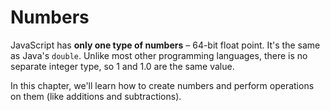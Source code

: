 # Numbers

JavaScript has **only one type of numbers** – 64-bit float point. It's the same as Java's `double`. Unlike most other programming languages, there is no separate integer type, so 1 and 1.0 are the same value.

In this chapter, we'll learn how to create numbers and perform operations on them \(like additions and subtractions\).

